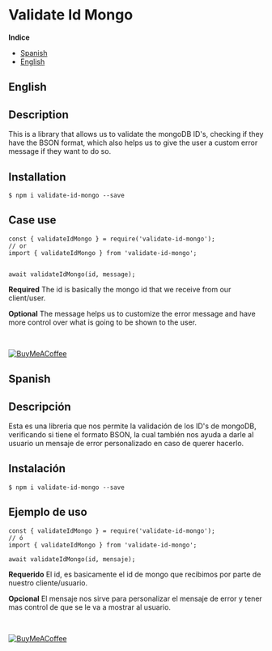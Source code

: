 # Validate Id Mongo

**Indice**
- [Spanish](#es)
- [English](#en)



## English <a name="en"></a>
## Description
This is a library that allows us to validate the mongoDB ID's, checking if they have the BSON format, which also helps us to give the user a custom error message if they want to do so.


## Installation
````
$ npm i validate-id-mongo --save
````


## Case use

````
const { validateIdMongo } = require('validate-id-mongo');
// or
import { validateIdMongo } from 'validate-id-mongo';


await validateIdMongo(id, message);
````
 
**Required**
The id is basically the mongo id that we receive from our client/user.


**Optional**
The message helps us to customize the error message and have more control over what is going to be shown to the user.

</br>
</hr>

[![BuyMeACoffee](https://img.shields.io/badge/buy_me_a_coffee-FFDD00?style=for-the-badge&logo=buy-me-a-coffee&logoColor=black)](https://buymeacoffee.com/andrescondo)


## Spanish<a name="es"></a>
## Descripción
Esta es una libreria que nos permite la validación de los ID's de mongoDB, verificando si tiene el formato BSON, la cual también nos ayuda a darle al usuario un mensaje de error personalizado en caso de querer hacerlo.


## Instalación
````
$ npm i validate-id-mongo --save
````


## Ejemplo de uso

````
const { validateIdMongo } = require('validate-id-mongo');
// ó
import { validateIdMongo } from 'validate-id-mongo';

await validateIdMongo(id, mensaje);
````
 
**Requerido**
El id, es basicamente el id de mongo que recibimos por parte de nuestro cliente/usuario.


**Opcional**
El mensaje nos sirve para personalizar el mensaje de error y tener mas control de que se le va a mostrar al usuario.

</br>

[![BuyMeACoffee](https://img.shields.io/badge/c%C3%B3mprame_un_caf%C3%A9-FFDD00?style=for-the-badge&logo=buy-me-a-coffee&logoColor=black)](https://buymeacoffee.com/andrescondo)

